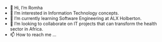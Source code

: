 - 👋 Hi, I’m Romha
- 👀 I’m interested in Information Technology concepts.
- 🌱 I’m currently learning Software Engineering at ALX Holberton.
- 💞️ I’m looking to collaborate on IT projects that can transform the health sector in Africa.
- 📫 How to reach me ...

<!---
RomhaShwangzaw/RomhaShwangzaw is a ✨ special ✨ repository because its `README.md` (this file) appears on your GitHub profile.
You can click the Preview link to take a look at your changes.
--->
